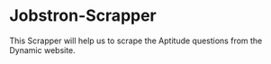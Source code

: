 # Jobstron-Scrapper
This Scrapper will help us to scrape the Aptitude questions from the Dynamic website.
